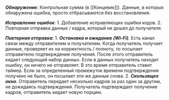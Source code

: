 ***Обнаружение***: 
	Контрольная сумма (в [[Концевик]]). Данные, в которых обнаружена ошибка, просто отбрасываются без восстановления.

***Исправление ошибок***: 
	1. Добавление исправляющих ошибки кодов.
	2. Повторная отправка данных / кадра, который не дошел до получателя.

***Повторная отправка***:
	1. ***Остановка и ожидание (Wi-Fi)***.
		Есть канал связи между отправителем и получателем. Когда получатель получает данные, проверяет их на корректность / полноту, то посылает отправителю подтверждение получения. После этого отправитель кидает следующий набор данных. Если в данных получатель находит ошибку, он ничего не отправляет. В это время отправитель ставит таймер. Если за определенный промежуток времени подтверждения получено не было, он посылает эти же данные снова.
	2. ***Скользящее окно***.
		Отправитель передает несколько кадров за раз один за другим, не дожидаясь подтверждения. Получатель подтверждает получение кадров, отправитель кидает новую порцию. 